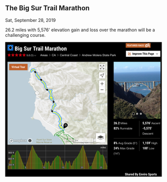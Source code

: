 ## The Big Sur Trail Marathon
Sat, September 28, 2019

26.2 miles with 5,576' elevation gain and loss over the marathon will be a challenging course.

![bigSurMarathon](bigSurMarathon.png)
